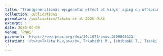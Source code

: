 ```yaml
---
title: "Transgenerational epigenetic effect of kings’ aging on offspring’s caste fate mediated by sperm DNA methylation in termites"
collection: publications
permalink: /publication/Takata-et-al-2025-PNAS
excerpt: ''
date: 2025-06-09
venue: ‘PNAS'
paperurl: 'https://www.pnas.org/doi/10.1073/pnas.2509506122'
citation: '<b><u>Takata M.</u></b>, Takahashi M., Ishibashi T., Tasaki E., Rueppell O., Vargo E.L., Matsuura K. (2025) <b><i>Proceedings of the National Academy of Sciences of the United States of America</i></b> 122: e2509506122
.'
---
```


<!-- 論文の要約・解説など入れたければここ打つ -->
